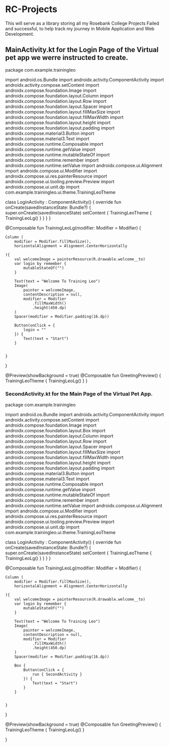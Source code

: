 # RC-Projects
This will serve as a library storing all my Rosebank College Projects Failed and successful, to help track my journey in Mobile Application and Web Development.
## MainActivity.kt for the Login Page of the Virtual pet app we werre instructed to create.
package com.example.trainingleo

import android.os.Bundle
import androidx.activity.ComponentActivity
import androidx.activity.compose.setContent
import androidx.compose.foundation.Image
import androidx.compose.foundation.layout.Column
import androidx.compose.foundation.layout.Row
import androidx.compose.foundation.layout.Spacer
import androidx.compose.foundation.layout.fillMaxSize
import androidx.compose.foundation.layout.fillMaxWidth
import androidx.compose.foundation.layout.height
import androidx.compose.foundation.layout.padding
import androidx.compose.material3.Button
import androidx.compose.material3.Text
import androidx.compose.runtime.Composable
import androidx.compose.runtime.getValue
import androidx.compose.runtime.mutableStateOf
import androidx.compose.runtime.remember
import androidx.compose.runtime.setValue
import androidx.compose.ui.Alignment
import androidx.compose.ui.Modifier
import androidx.compose.ui.res.painterResource
import androidx.compose.ui.tooling.preview.Preview
import androidx.compose.ui.unit.dp
import com.example.trainingleo.ui.theme.TrainingLeoTheme


class LoginActivity : ComponentActivity() {
    override fun onCreate(savedInstanceState: Bundle?) {
        super.onCreate(savedInstanceState)
        setContent {
            TrainingLeoTheme {
                TrainingLeoLg()
            }
        }
    }
}


@Composable
fun TrainingLeoLg(modifier: Modifier = Modifier) {

    Column (
        modifier = Modifier.fillMaxSize(),
        horizontalAlignment = Alignment.CenterHorizontally

    ){
        val welcomeImage = painterResource(R.drawable.welcome__to)
        var login by remember {
            mutableStateOf("")
        }

        Text(text = "Welcome To Training Leo")
        Image(
            painter = welcomeImage,
            contentDescription = null,
            modifier = Modifier
                .fillMaxWidth()
                .height(450.dp)
        )
        Spacer(modifier = Modifier.padding(16.dp))

        Button(onClick = {
            login = ""
        }) {
            Text(text = "Start")
        }


    }
}


@Preview(showBackground = true)
@Composable
fun GreetingPreview() {
    TrainingLeoTheme {
        TrainingLeoLg()
    }
}

### SecondActivity.kt for the Main Page of the Virtual Pet App.
package com.example.trainingleo

import android.os.Bundle
import androidx.activity.ComponentActivity
import androidx.activity.compose.setContent
import androidx.compose.foundation.Image
import androidx.compose.foundation.layout.Box
import androidx.compose.foundation.layout.Column
import androidx.compose.foundation.layout.Row
import androidx.compose.foundation.layout.Spacer
import androidx.compose.foundation.layout.fillMaxSize
import androidx.compose.foundation.layout.fillMaxWidth
import androidx.compose.foundation.layout.height
import androidx.compose.foundation.layout.padding
import androidx.compose.material3.Button
import androidx.compose.material3.Text
import androidx.compose.runtime.Composable
import androidx.compose.runtime.getValue
import androidx.compose.runtime.mutableStateOf
import androidx.compose.runtime.remember
import androidx.compose.runtime.setValue
import androidx.compose.ui.Alignment
import androidx.compose.ui.Modifier
import androidx.compose.ui.res.painterResource
import androidx.compose.ui.tooling.preview.Preview
import androidx.compose.ui.unit.dp
import com.example.trainingleo.ui.theme.TrainingLeoTheme


class LoginActivity : ComponentActivity() {
    override fun onCreate(savedInstanceState: Bundle?) {
        super.onCreate(savedInstanceState)
        setContent {
            TrainingLeoTheme {
                TrainingLeoLg()
            }
        }
    }
}


@Composable
fun TrainingLeoLg(modifier: Modifier = Modifier) {

    Column (
        modifier = Modifier.fillMaxSize(),
        horizontalAlignment = Alignment.CenterHorizontally

    ){
        val welcomeImage = painterResource(R.drawable.welcome__to)
        var login by remember {
            mutableStateOf("")
        }

        Text(text = "Welcome To Training Leo")
        Image(
            painter = welcomeImage,
            contentDescription = null,
            modifier = Modifier
                .fillMaxWidth()
                .height(450.dp)
        )
        Spacer(modifier = Modifier.padding(16.dp))

        Box {
            Button(onClick = {
                run { SecondActivity }
            }) {
                Text(text = "Start")
            }
        }


    }
}


@Preview(showBackground = true)
@Composable
fun GreetingPreview() {
    TrainingLeoTheme {
        TrainingLeoLg()
    }

}





